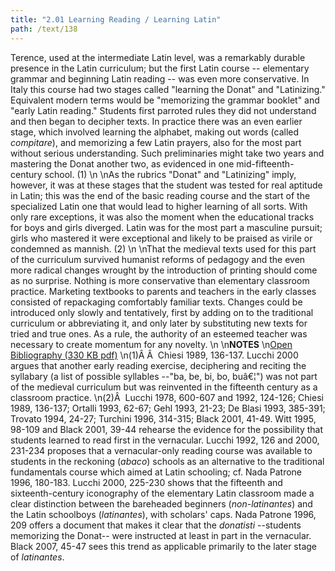 ```yaml
---
title: "2.01 Learning Reading / Learning Latin"
path: /text/138
---
```

Terence, used at the intermediate Latin level, was a remarkably durable presence in the Latin curriculum; but the first Latin course -- elementary grammar and beginning Latin reading -- was even more conservative. In Italy this course had two stages called "learning the Donat" and "Latinizing." Equivalent modern terms would be "memorizing the grammar booklet" and "early Latin reading." Students first parroted rules they did not understand and then began to decipher texts. In practice there was an even earlier stage, which involved learning the alphabet, making out words (called <em>compitare</em>), and memorizing a few Latin prayers, also for the most part without serious understanding. Such preliminaries might take two years and mastering the Donat another two, as evidenced in one mid-fifteenth-century school. (1)\n\nAs the rubrics "Donat" and "Latinizing" imply, however, it was at these stages that the student was tested for real aptitude in Latin; this was the end of the basic reading course and the start of the specialized Latin one that would lead to higher learning of all sorts. With only rare exceptions, it was also the moment when the educational tracks for boys and girls diverged. Latin was for the most part a masculine pursuit; girls who mastered it were exceptional and likely to be praised as virile or condemned as mannish. (2)\n\nThat the medieval texts used for this part of the curriculum survived humanist reforms of pedagogy and the even more radical changes wrought by the introduction of printing should come as no surprise. Nothing is more conservative than elementary classroom practice. Marketing textbooks to parents and teachers in the early classes consisted of repackaging comfortably familiar texts. Changes could be introduced only slowly and tentatively, first by adding on to the traditional curriculum or abbreviating it, and only later by substituting new texts for tried and true ones. As a rule, the authority of an esteemed teacher was necessary to create momentum for any novelty.\n\n<strong>NOTES</strong>\n<a href="http://www.humanismforsale.org/bibliography.pdf" target="new">Open Bibliography (330 KB pdf)</a>\n(1)Â Â  Chiesi 1989, 136-137. Lucchi 2000 argues that another early reading exercise, deciphering and reciting the syllabary (a list of possible syllables --"ba, be, bi, bo, buâ€¦") was not part of the medieval curriculum but was reinvented in the fifteenth century as a classroom practice.\n(2)Â  Lucchi 1978, 600-607 and 1992, 124-126; Chiesi 1989, 136-137; Ortalli 1993, 62-67; Gehl 1993, 21-23; De Blasi 1993, 385-391; Trovato 1994, 24-27; Turchini 1996, 314-315; Black 2001, 41-49. Witt 1995, 98-109 and Black 2001, 39-44 rehearse the evidence for the possibility that students learned to read first in the vernacular. Lucchi 1992, 126 and 2000, 231-234 proposes that a vernacular-only reading course was available to students in the reckoning (<em>abaco</em>) schools as an alternative to the traditional fundamentals course which aimed at Latin schooling; cf. Nada Patrone 1996, 180-183. Lucchi 2000, 225-230 shows that the fifteenth and sixteenth-century iconography of the elementary Latin classroom made a clear distinction between the bareheaded beginners (<em>non-latinantes</em>) and the Latin schoolboys (<em>latinantes</em>), with scholars' caps. Nada Patrone 1996, 209 offers a document that makes it clear that the <em>donatisti</em> --students memorizing the Donat-- were instructed at least in part in the vernacular. Black 2007, 45-47 sees this trend as applicable primarily to the later stage of <em>latinantes</em>.
